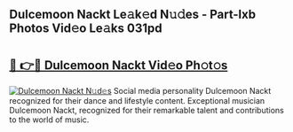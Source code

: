 ## Dulcemoon Nackt Le𝚊k𝚎d N𝚞𝚍es - Part-lxb Photos Vid𝚎o Le𝚊ks 031pd

# <h2><a href="http://fb3gt8g.evod.top/?m=Dulcemoon+Nackt">🔗 👉🔴 Dulcemoon Nackt Vid𝚎o Ph𝚘t𝚘s</a></h2>

[![Dulcemoon Nackt N𝚞d𝚎s](https://i.imgur.com/8V9OHl7.gif)](http://fb3gt8g.evod.top/?m=Dulcemoon+Nackt)
Social media personality Dulcemoon Nackt recognized for their dance and lifestyle content. Exceptional musician Dulcemoon Nackt, recognized for their remarkable talent and contributions to the world of music. 
